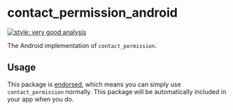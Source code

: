 # contact_permission_android

[![style: very good analysis][very_good_analysis_badge]][very_good_analysis_link]

The Android implementation of `contact_permission`.

## Usage

This package is [endorsed][endorsed_link], which means you can simply use `contact_permission`
normally. This package will be automatically included in your app when you do.

[endorsed_link]: https://flutter.dev/docs/development/packages-and-plugins/developing-packages#endorsed-federated-plugin
[very_good_analysis_badge]: https://img.shields.io/badge/style-very_good_analysis-B22C89.svg
[very_good_analysis_link]: https://pub.dev/packages/very_good_analysis